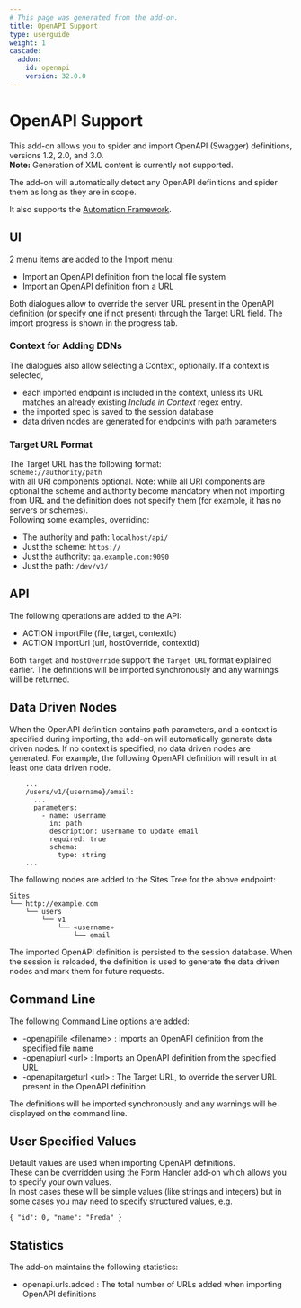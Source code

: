 ```yaml
---
# This page was generated from the add-on.
title: OpenAPI Support
type: userguide
weight: 1
cascade:
  addon:
    id: openapi
    version: 32.0.0
---
```


# OpenAPI Support

This add-on allows you to spider and import OpenAPI (Swagger) definitions, versions 1.2, 2.0, and 3.0.   
**Note:** Generation of XML content is currently not supported.   

The add-on will automatically detect any OpenAPI definitions and spider them as long as they are in scope.   

It also supports the [Automation Framework](/docs/desktop/addons/openapi-support/automation/).

## UI

2 menu items are added to the Import menu:

* Import an OpenAPI definition from the local file system
* Import an OpenAPI definition from a URL

Both dialogues allow to override the server URL present in the OpenAPI definition (or specify one if not present) through the Target URL field. The import progress is shown in the progress tab.

### Context for Adding DDNs

The dialogues also allow selecting a Context, optionally. If a context is selected,

* each imported endpoint is included in the context, unless its URL matches an already existing *Include in Context* regex entry.
* the imported spec is saved to the session database
* data driven nodes are generated for endpoints with path parameters

### Target URL Format

The Target URL has the following format:  
`scheme://authority/path`  
with all URI components optional. Note: while all URI components are optional the scheme and authority become mandatory when not importing from URL and the definition does not specify them (for example, it has no servers or schemes).  
Following some examples, overriding:

* The authority and path: `localhost/api/`
* Just the scheme: `https://`
* Just the authority: `qa.example.com:9090`
* Just the path: `/dev/v3/`

## API

The following operations are added to the API:

* ACTION importFile (file, target, contextId)
* ACTION importUrl (url, hostOverride, contextId)

Both `target` and `hostOverride` support the `Target URL` format explained earlier. The definitions will be imported synchronously and any warnings will be returned.

## Data Driven Nodes

When the OpenAPI definition contains path parameters, and a context is specified during importing, the add-on will automatically generate data driven nodes. If no context is specified, no data driven nodes are generated. For example, the following OpenAPI definition will result in at least one data driven node.

```
    ...
    /users/v1/{username}/email:
      ...
      parameters:
        - name: username
          in: path
          description: username to update email
          required: true
          schema:
            type: string
    ...
```

The following nodes are added to the Sites Tree for the above endpoint:

```
Sites
└── http://example.com
    └── users
        └── v1
            └── «username»
                └── email
```

The imported OpenAPI definition is persisted to the session database. When the session is reloaded, the definition is used to generate the data driven nodes and mark them for future requests.

## Command Line

The following Command Line options are added:

* -openapifile \<filename\> : Imports an OpenAPI definition from the specified file name
* -openapiurl \<url\> : Imports an OpenAPI definition from the specified URL
* -openapitargeturl \<url\> : The Target URL, to override the server URL present in the OpenAPI definition

The definitions will be imported synchronously and any warnings will be displayed on the command line.

## User Specified Values

Default values are used when importing OpenAPI definitions.  
These can be overridden using the Form Handler add-on which allows you to specify your own values.  
In most cases these will be simple values (like strings and integers) but in some cases you may need to specify structured values, e.g.

```
{ "id": 0, "name": "Freda" }
```

## Statistics

The add-on maintains the following statistics:

* openapi.urls.added : The total number of URLs added when importing OpenAPI definitions
